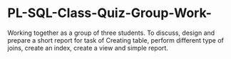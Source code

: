 # PL-SQL-Class-Quiz-Group-Work-
Working together as a group of three students. To discuss, design and prepare a short report for task of Creating table, perform different type of joins, create an index, create a view and simple report. 
